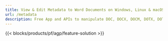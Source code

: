 ```yaml
---
title: View & Edit Metadata to Word Documents on Windows, Linux & macOS 
url: /metadata
description: Free App and APIs to manipulate DOC, DOCX, DOCM, DOTX, DOT, RTF & ODT document properties
---
```


{{< blocks/products/pf/agp/feature-solution >}} 

